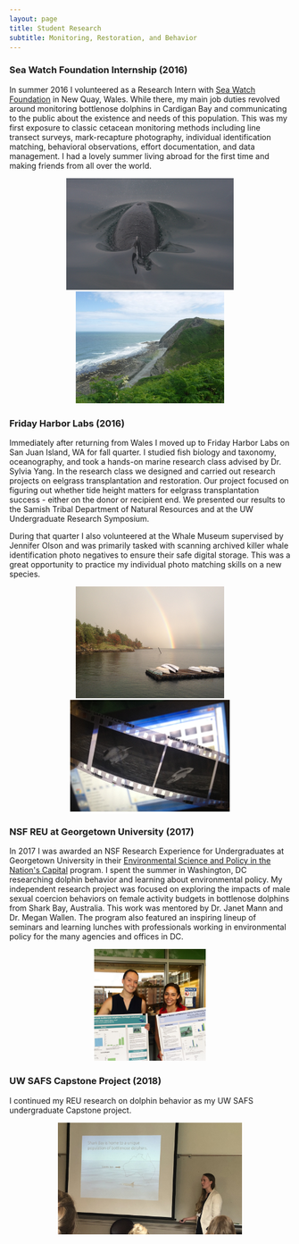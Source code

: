 ```yaml
---
layout: page
title: Student Research
subtitle: Monitoring, Restoration, and Behavior
---
```


### Sea Watch Foundation Internship (2016)

In summer 2016 I volunteered as a Research Intern with [Sea Watch Foundation](https://www.seawatchfoundation.org.uk/) in New Quay, Wales. While there, my main job duties revolved around monitoring bottlenose dolphins in Cardigan Bay and communicating to the public about the existence and needs of this population. This was my first exposure to classic cetacean monitoring methods including line transect surveys, mark-recapture photography, individual identification matching, behavioral observations, effort documentation, and data management. I had a lovely summer living abroad for the first time and making friends from all over the world.

<center>
<p float = "center">
  <img src="/assets/img/quicksilver.JPG" height = "200">
  <img src="/assets/img/wales_view.JPG" height = "200">
</p>
</center>

### Friday Harbor Labs (2016)

Immediately after returning from Wales I moved up to Friday Harbor Labs on San Juan Island, WA for fall quarter. I studied fish biology and taxonomy, oceanography, and took a hands-on marine research class advised by Dr. Sylvia Yang. In the research class we designed and carried out research projects on eelgrass transplantation and restoration. Our project focused on figuring out whether tide height matters for eelgrass transplantation success - either on the donor or recipient end. We presented our results to the Samish Tribal Department of Natural Resources and at the UW Undergraduate Research Symposium. 

During that quarter I also volunteered at the Whale Museum supervised by Jennifer Olson and was primarily tasked with scanning archived killer whale identification photo negatives to ensure their safe digital storage. This was a great opportunity to practice my individual photo matching skills on a new species.

<center>
<p float = "center">
  <img src="/assets/img/fhl_rainbow.JPG" height = "200">
  <img src="/assets/img/whale_museum.JPG" height = "200">
</p>
</center>

### NSF REU at Georgetown University (2017)

In 2017 I was awarded an NSF Research Experience for Undergraduates at Georgetown University in their [Environmental Science and Policy in the Nation's Capital](https://www.nsf.gov/awardsearch/showAward?AWD_ID=1559887&HistoricalAwards=false#1) program. I spent the summer in Washington, DC researching dolphin behavior and learning about environmental policy. My independent research project was focused on exploring the impacts of male sexual coercion behaviors on female activity budgets in bottlenose dolphins from Shark Bay, Australia. This work was mentored by Dr. Janet Mann and Dr. Megan Wallen. The program also featured an inspiring lineup of seminars and learning lunches with professionals working in environmental policy for the many agencies and offices in DC.

<center>
<p float = "center">
  <img src="/assets/img/georgetown_full.png" height = "200">
</p>
</center>

### UW SAFS Capstone Project (2018)

I continued my REU research on dolphin behavior as my UW SAFS undergraduate Capstone project.

<center>
<p float = "center">
  <img src="/assets/img/urs.JPG" height = "200">
</p>
</center>
